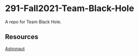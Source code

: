 # 291-Fall2021-Team-Black-Hole
A repo for Team Black Hole.

## Resources
[Astronaut](https://pngimg.com/uploads/astronaut/astronaut_PNG66.png)
